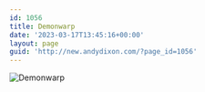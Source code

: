 ```yaml
---
id: 1056
title: Demonwarp
date: '2023-03-17T13:45:16+00:00'
layout: page
guid: 'http://new.andydixon.com/?page_id=1056'
---
```


![Demonwarp](https://i0.wp.com/assets.g8x2.ldn.idrivee2-23.com/posters/Demonwarp%2001.jpg?w=1200&ssl=1 "Demonwarp")